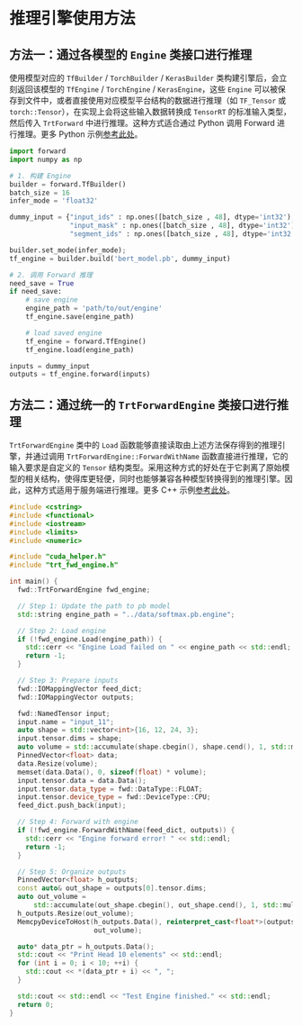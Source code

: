 # 推理引擎使用方法

## 方法一：通过各模型的 `Engine` 类接口进行推理

使用模型对应的 `TfBuilder` / `TorchBuilder` / `KerasBuilder` 类构建引擎后，会立刻返回该模型的 `TfEngine` / `TorchEngine` / `KerasEngine`，这些 `Engine` 可以被保存到文件中，或者直接使用对应模型平台结构的数据进行推理（如 `TF_Tensor` 或 `torch::Tensor`），在实现上会将这些输入数据转换成 `TensorRT` 的标准输入类型，然后传入 `TrtForward` 中进行推理。这种方式适合通过 Python 调用 Forward 进行推理。更多 Python 示例[参考此处](../../../demo/fwd_py)。

```python
import forward
import numpy as np

# 1. 构建 Engine
builder = forward.TfBuilder()
batch_size = 16
infer_mode = 'float32'

dummy_input = {"input_ids" : np.ones([batch_size , 48], dtype='int32'), 
               "input_mask" : np.ones([batch_size , 48], dtype='int32'),
               "segment_ids" : np.ones([batch_size , 48], dtype='int32')}

builder.set_mode(infer_mode); 
tf_engine = builder.build('bert_model.pb', dummy_input)

# 2. 调用 Forward 推理
need_save = True
if need_save:
    # save engine
    engine_path = 'path/to/out/engine'
    tf_engine.save(engine_path)

    # load saved engine
    tf_engine = forward.TfEngine()
    tf_engine.load(engine_path)

inputs = dummy_input
outputs = tf_engine.forward(inputs) 
```

## 方法二：通过统一的 `TrtForwardEngine` 类接口进行推理

`TrtForwardEngine` 类中的 `Load` 函数能够直接读取由上述方法保存得到的推理引擎，并通过调用 `TrtForwardEngine::ForwardWithName` 函数直接进行推理，它的输入要求是自定义的 `Tensor` 结构类型。采用这种方式的好处在于它剥离了原始模型的相关结构，使得库更轻便，同时也能够兼容各种模型转换得到的推理引擎。因此，这种方式适用于服务端进行推理。更多 C++ 示例[参考此处](../../../demo/fwd_cpp)。

```cpp
#include <cstring>
#include <functional>
#include <iostream>
#include <limits>
#include <numeric>

#include "cuda_helper.h"
#include "trt_fwd_engine.h"

int main() {
  fwd::TrtForwardEngine fwd_engine;

  // Step 1: Update the path to pb model
  std::string engine_path = "../data/softmax.pb.engine";

  // Step 2: Load engine
  if (!fwd_engine.Load(engine_path)) {
    std::cerr << "Engine Load failed on " << engine_path << std::endl;
    return -1;
  }

  // Step 3: Prepare inputs
  fwd::IOMappingVector feed_dict;
  fwd::IOMappingVector outputs;

  fwd::NamedTensor input;
  input.name = "input_11";
  auto shape = std::vector<int>{16, 12, 24, 3};
  input.tensor.dims = shape;
  auto volume = std::accumulate(shape.cbegin(), shape.cend(), 1, std::multiplies<int>());
  PinnedVector<float> data;
  data.Resize(volume);
  memset(data.Data(), 0, sizeof(float) * volume);
  input.tensor.data = data.Data();
  input.tensor.data_type = fwd::DataType::FLOAT;
  input.tensor.device_type = fwd::DeviceType::CPU;
  feed_dict.push_back(input);

  // Step 4: Forward with engine
  if (!fwd_engine.ForwardWithName(feed_dict, outputs)) {
    std::cerr << "Engine forward error! " << std::endl;
    return -1;
  }

  // Step 5: Organize outputs
  PinnedVector<float> h_outputs;
  const auto& out_shape = outputs[0].tensor.dims;
  auto out_volume =
      std::accumulate(out_shape.cbegin(), out_shape.cend(), 1, std::multiplies<int>());
  h_outputs.Resize(out_volume);
  MemcpyDeviceToHost(h_outputs.Data(), reinterpret_cast<float*>(outputs[0].tensor.data),
                     out_volume);

  auto* data_ptr = h_outputs.Data();
  std::cout << "Print Head 10 elements" << std::endl;
  for (int i = 0; i < 10; ++i) {
    std::cout << *(data_ptr + i) << ", ";
  }

  std::cout << std::endl << "Test Engine finished." << std::endl;
  return 0;
}
```